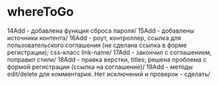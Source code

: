 # whereToGo
14Add - добавлена функция сброса пароля/
15Add - добавлены источники контента/
16Add - роут, контроллер, ссылка для пользовательского соглашения (не сделана ссылка в форме регистрации); css-класс link-name/
17Add - закончил с соглашением, поправил стили/
18Add - правка верстки, titles; решена проблема с формой регистрации (ссылка на соглашение)/
19Add - методы edit/delete для комментария. Нет исключений и проверок - сделать/
